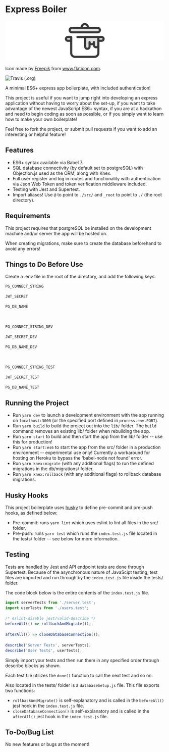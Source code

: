 # Express Boiler

![Pot Logo](pot_logo.png 'Pot Logo')

Icon made by [Freepik](https://www.flaticon.com/authors/freepik) from www.flaticon.com.

![Travis (.org)](https://img.shields.io/travis/vzhny/express-boiler.svg?style=flat-square)

A minimal ES6+ express app boilerplate, with included authentication!

This project is useful if you want to jump right into developing an express application without having to worry about the set-up, if you want to take advantage of the newest JavaScript ES6+ syntax, if you are at a hackathon and need to begin coding as soon as possible, or if you simply want to learn how to make your own boilerplate!

Feel free to fork the project, or submit pull requests if you want to add an interesting or helpful feature!

## Features

- ES6+ syntax available via Babel 7.
- SQL database connectivity (by default set to postgreSQL) with Objection.js used as the ORM, along with Knex.
- Full user register and log in routes and functionality with authentication via Json Web Token and token verification middleware included.
- Testing with Jest and Supertest.
- Import aliases! Use `@` to point to `./src/` and `_root` to point to `./` (the root directory).

## Requirements

This project requires that postgreSQL be installed on the development machine and/or server the app will be hosted on.

When creating migrations, make sure to create the database beforehand to avoid any errors!

## Things to Do Before Use

Create a .env file in the root of the directory, and add the following keys:

```
PG_CONNECT_STRING

JWT_SECRET

PG_DB_NAME



PG_CONNECT_STRING_DEV

JWT_SECRET_DEV

PG_DB_NAME_DEV



PG_CONNECT_STRING_TEST

JWT_SECRET_TEST

PG_DB_NAME_TEST
```

## Running the Project

- Run `yarn dev` to launch a development environment with the app running on `localhost:3000` (or the specified port defined in `process.env.PORT`).
- Run `yarn build` to build the project out into the `lib/` folder. The `build` command removes an existing lib/ folder when rebuilding the app.
- Run `yarn start` to build and then start the app from the lib/ folder -- use this for production!
- Run `yarn start:es6` to start the app from the src/ folder in a production environment -- experimental use only! Currently a workaround for hosting on Heroku to bypass the 'babel-node not found' error.
- Run `yarn knex:migrate` (with any additional flags) to run the defined migrations in the db/migrations/ folder.
- Run `yarn knex:rollback` (with any additional flags) to rollback database migrations.

## Husky Hooks

This project boilerplate uses [husky](https://www.npmjs.com/package/husky) to define pre-commit and pre-push hooks, as defined below:

- Pre-commit: runs `yarn lint` which uses eslint to lint all files in the src/ folder.
- Pre-push: runs `yarn test` which runs the `index.test.js` file located in the tests/ folder -- see below for more information.

## Testing

Tests are handled by Jest and API endpoint tests are done through Supertest. Because of the asynchronous nature of JavaScipt testing, test files are imported and run through by the `index.test.js` file inside the tests/ folder.

The code block below is the entire contents of the `index.test.js` file.

```javascript
import serverTests from './server.test';
import userTests from './users.test';

/* eslint-disable jest/valid-describe */
beforeAll(() => rollbackAndMigrate());

afterAll(() => closeDatabaseConnection());

describe('Server Tests', serverTests);
describe('User Tests', userTests);
```

Simply import your tests and then run them in any specified order through describe blocks as shown.

Each test file utilizes the `done()` function to call the next test and so on.

Also located in the tests/ folder is a `databaseSetup.js` file. This file exports two functions:

- `rollbackAndMigrate()` is self-explanatory and is called in the `beforeAll()` jest hook in the `index.test.js` file.
- `closeDatabaseConnection()` is self-explanatory and is called in the `afterAll()` jest hook in the `index.test.js` file.

## To-Do/Bug List

No new features or bugs at the moment!
